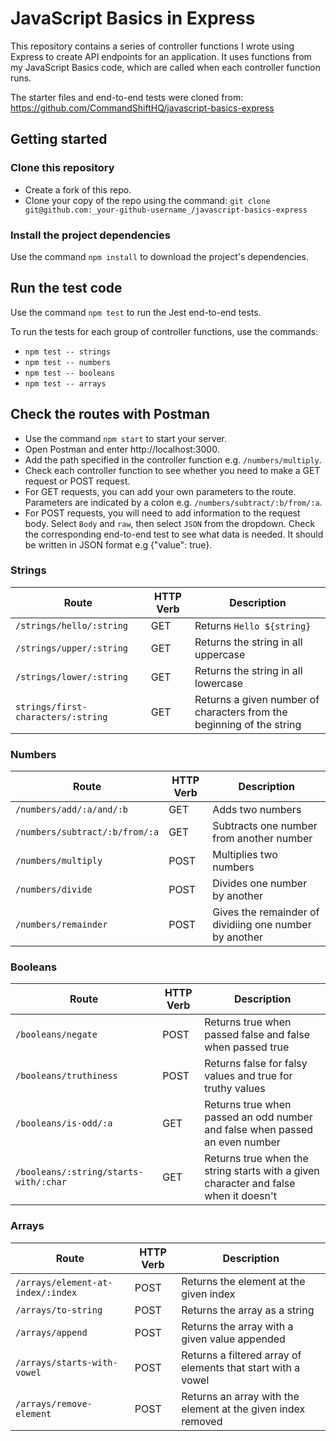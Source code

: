 # JavaScript Basics in Express

This repository contains a series of controller functions I wrote using Express to create API endpoints for an application. It uses functions from my JavaScript Basics code, which are called when each controller function runs.

The starter files and end-to-end tests were cloned from: https://github.com/CommandShiftHQ/javascript-basics-express

## Getting started

### Clone this repository

- Create a fork of this repo.
- Clone your copy of the repo using the command: `git clone git@github.com:_your-github-username_/javascript-basics-express`

### Install the project dependencies

Use the command `npm install` to download the project's dependencies.

## Run the test code

Use the command `npm test` to run the Jest end-to-end tests.

To run the tests for each group of controller functions, use the commands:

- `npm test -- strings`
- `npm test -- numbers`
- `npm test -- booleans`
- `npm test -- arrays`

## Check the routes with Postman

- Use the command `npm start` to start your server.
- Open Postman and enter http://localhost:3000.
- Add the path specified in the controller function e.g. `/numbers/multiply`.
- Check each controller function to see whether you need to make a GET request or POST request.
- For GET requests, you can add your own parameters to the route. Parameters are indicated by a colon e.g. `/numbers/subtract/:b/from/:a`.
- For POST requests, you will need to add information to the request body. Select `Body` and `raw`, then select `JSON` from the dropdown. Check the corresponding end-to-end test to see what data is needed. It should be written in JSON format e.g
  {"value": true}.

### Strings

| Route                              | HTTP Verb | Description                                                           |
| ---------------------------------- | --------- | --------------------------------------------------------------------- |
| `/strings/hello/:string`           | GET       | Returns `Hello ${string}`                                             |
| `/strings/upper/:string`           | GET       | Returns the string in all uppercase                                   |
| `/strings/lower/:string`           | GET       | Returns the string in all lowercase                                   |
| `strings/first-characters/:string` | GET       | Returns a given number of characters from the beginning of the string |

### Numbers

| Route                          | HTTP Verb | Description                                            |
| ------------------------------ | --------- | ------------------------------------------------------ |
| `/numbers/add/:a/and/:b`       | GET       | Adds two numbers                                       |
| `/numbers/subtract/:b/from/:a` | GET       | Subtracts one number from another number               |
| `/numbers/multiply`            | POST      | Multiplies two numbers                                 |
| `/numbers/divide`              | POST      | Divides one number by another                          |
| `/numbers/remainder`           | POST      | Gives the remainder of dividiing one number by another |

### Booleans

| Route                                 | HTTP Verb | Description                                                                          |
| ------------------------------------- | --------- | ------------------------------------------------------------------------------------ |
| `/booleans/negate`                    | POST      | Returns true when passed false and false when passed true                            |
| `/booleans/truthiness`                | POST      | Returns false for falsy values and true for truthy values                            |
| `/booleans/is-odd/:a`                 | GET       | Returns true when passed an odd number and false when passed an even number          |
| `/booleans/:string/starts-with/:char` | GET       | Returns true when the string starts with a given character and false when it doesn't |

### Arrays

| Route                             | HTTP Verb | Description                                                  |
| --------------------------------- | --------- | ------------------------------------------------------------ |
| `/arrays/element-at-index/:index` | POST      | Returns the element at the given index                       |
| `/arrays/to-string`               | POST      | Returns the array as a string                                |
| `/arrays/append`                  | POST      | Returns the array with a given value appended                |
| `/arrays/starts-with-vowel`       | POST      | Returns a filtered array of elements that start with a vowel |
| `/arrays/remove-element`          | POST      | Returns an array with the element at the given index removed |
